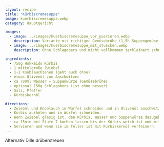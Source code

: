 ```yaml
---
layout: recipe
title: "Kürbiscremesuppe"
image: kuerbiscremesuppe.webp
category: Hauptgericht

images:
  - image: ../images/kuerbiscremesuppe_vor_puerieren.webp
    description: Variante mit richtiger Gemüsebrühe (1,5h Suppengemüse gekocht) vor dem Pürieren. Schmeckt nach mehr (vom Gemüse) ist aber eine sehr gute Alternative
  - image: ../images/kuerbiscremesuppe_mit_stuecken.webp
    description: Ohne Schlagobers und nicht vollkommen zerkleinert schmeckt es super (so hat man bisschen was zum Beißen)

ingredients:
  - 750g Hokkaido Kürbis
  - 1 mittelgroße Zwiebel
  - 1-2 Knoblauchzehen (geht auch ohne)
  - etwas Olivenöl zum Anschwitzen
  - ca 700ml Wasser + Suppenwürze (Gemüsebrühe)
  - optional 150g Schlagobers (ist ohne besser)
  - Salz, Pfeffer
  - Kürbiskernöl

directions:
  - Zwiebel und Knoblauch in Würfel schneiden und in Olivenöl anschwitzen
  - Kürbis aushölen und in Würfel schneiden.
  - Wenn Zwiebel glasig ist, den Kürbis, Wasser und Suppenwürze dazugeben
  - ca 15min bei Stufe 7 kochen lassen bis der Kürbis weich ist und mit Pürierstab fein pürieren
  - Servieren und wenn sie im Teller ist mit Kürbiskernöl verfeinern
---
```


Alternativ Dille drüberstreuen
